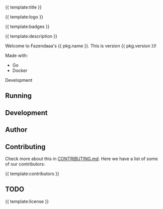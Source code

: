 {{ template:title }}

{{ template:logo }}

{{ template:badges }}

{{ template:description }}

Welcome to Fazendaaa's {{ pkg.name }}. This is version {{ pkg.version }}!

Made with:

- Go
- Docker

Development

## Running

## Development

## Author

## Contributing

Check more about this in [CONTRIBUTING.md](CONTRIBUTING.md). Here we have a list of some of our contributors:

{{ template:contributors }}

## TODO

{{ template:license }}
